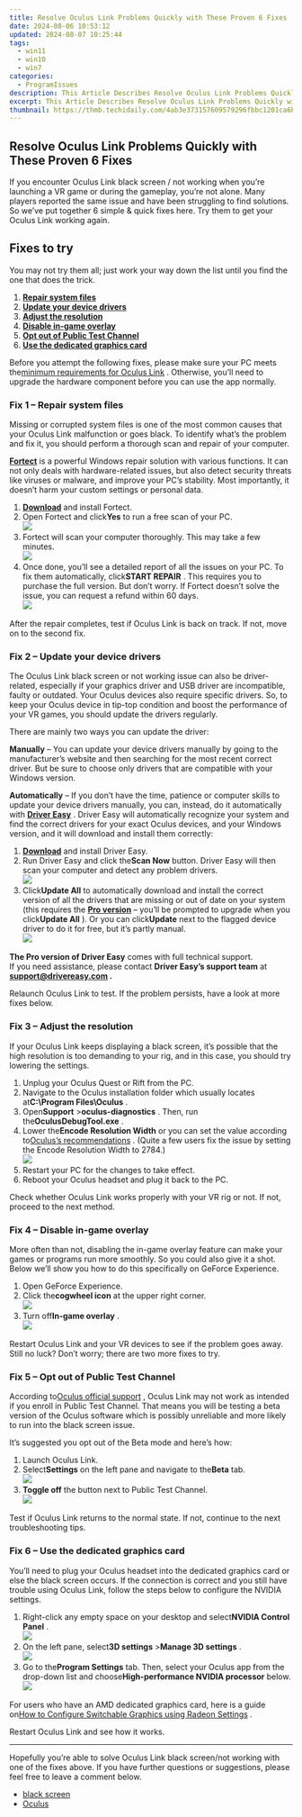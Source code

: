 ```yaml
---
title: Resolve Oculus Link Problems Quickly with These Proven 6 Fixes
date: 2024-08-06 10:53:12
updated: 2024-08-07 10:25:44
tags:
  - win11
  - win10
  - win7
categories:
  - ProgramIssues
description: This Article Describes Resolve Oculus Link Problems Quickly with These Proven 6 Fixes
excerpt: This Article Describes Resolve Oculus Link Problems Quickly with These Proven 6 Fixes
thumbnail: https://thmb.techidaily.com/4ab3e373157609579296fbbc1201ca6b702ee2035d00b9c9dec8888ac005aab8.jpg
---
```


## Resolve Oculus Link Problems Quickly with These Proven 6 Fixes

If you encounter Oculus Link black screen / not working when you’re launching a VR game or during the gameplay, you’re not alone. Many players reported the same issue and have been struggling to find solutions. So we’ve put together 6 simple & quick fixes here. Try them to get your Oculus Link working again.

## Fixes to try

 You may not try them all; just work your way down the list until you find the one that does the trick.

1. **[Repair system files](https://tools.techidaily.com/drivereasy/download/)**
2. **[Update your device drivers](https://tools.techidaily.com/drivereasy/download/)**
3. **[Adjust the resolution](https://tools.techidaily.com/drivereasy/download/)**
4. **[Disable in-game overlay](https://tools.techidaily.com/drivereasy/download/)**
5. **[Opt out of Public Test Channel](https://tools.techidaily.com/drivereasy/download/)**
6. **[Use the dedicated graphics card](https://tools.techidaily.com/drivereasy/download/)**

 Before you attempt the following fixes, please make sure your PC meets the[minimum requirements for Oculus Link](https://support.oculus.com/444256562873335) . Otherwise, you’ll need to upgrade the hardware component before you can use the app normally.

### Fix 1 – Repair system files

 Missing or corrupted system files is one of the most common causes that your Oculus Link malfunction or goes black. To identify what’s the problem and fix it, you should perform a thorough scan and repair of your computer.

**[Fortect](https://tools.techidaily.com/drivereasy/download/)**  is a powerful Windows repair solution with various functions. It can not only deals with hardware-related issues, but also detect security threats like viruses or malware, and improve your PC’s stability. Most importantly, it doesn’t harm your custom settings or personal data.

1. **[Download](https://tools.techidaily.com/drivereasy/download/)**  and install Fortect.
2. Open Fortect and click**Yes** to run a free scan of your PC.  
![](https://images.drivereasy.com/wp-content/uploads/2022/01/fortect-1.jpg)
3. Fortect will scan your computer thoroughly. This may take a few minutes.  
![](https://images.drivereasy.com/wp-content/uploads/2022/01/fortect-2.jpg)
4. Once done, you’ll see a detailed report of all the issues on your PC. To fix them automatically, click**START REPAIR** . This requires you to purchase the full version. But don’t worry. If Fortect doesn’t solve the issue, you can request a refund within 60 days.  
![](https://images.drivereasy.com/wp-content/uploads/2022/01/fortect-3.jpg)

 After the repair completes, test if Oculus Link is back on track. If not, move on to the second fix.

### Fix 2 – Update your device drivers

 The Oculus Link black screen or not working issue can also be driver-related, especially if your graphics driver and USB driver are incompatible, faulty or outdated. Your Oculus devices also require specific drivers. So, to keep your Oculus device in tip-top condition and boost the performance of your VR games, you should update the drivers regularly.

There are mainly two ways you can update the driver:

**Manually** – You can update your device drivers manually by going to the manufacturer’s website and then searching for the most recent correct driver. But be sure to choose only drivers that are compatible with your Windows version.

**Automatically** – If you don’t have the time, patience or computer skills to update your device drivers manually, you can, instead, do it automatically with **[Driver Easy](https://tools.techidaily.com/drivereasy/download/)**  . Driver Easy will automatically recognize your system and find the correct drivers for your exact Oculus devices, and your Windows version, and it will download and install them correctly:

1. **[Download](https://tools.techidaily.com/drivereasy/download/)**  and install Driver Easy.
2. Run Driver Easy and click the**Scan Now** button. Driver Easy will then scan your computer and detect any problem drivers.  
![](https://images.drivereasy.com/wp-content/uploads/2021/01/update-driver-de-1.jpg)
3. Click**Update All** to automatically download and install the correct version of all the drivers that are missing or out of date on your system (this requires the **[Pro version](https://tools.techidaily.com/drivereasy/download/)**  – you’ll be prompted to upgrade when you click**Update All** ). Or you can click**Update** next to the flagged device driver to do it for free, but it’s partly manual.  
![](https://images.drivereasy.com/wp-content/uploads/2021/01/update-all-de.jpg)

**The Pro version of Driver Easy** comes with full technical support.  
 If you need assistance, please contact **Driver Easy’s support team** at **[support@drivereasy.com](https://tools.techidaily.com/drivereasy/download/) .**

 Relaunch Oculus Link to test. If the problem persists, have a look at more fixes below.

### Fix 3 – Adjust the resolution

 If your Oculus Link keeps displaying a black screen, it’s possible that the high resolution is too demanding to your rig, and in this case, you should try lowering the settings.

1. Unplug your Oculus Quest or Rift from the PC.
2. Navigate to the Oculus installation folder which usually locates at**C:\\Program Files\\Oculus** .
3. Open**Support** \>**oculus-diagnostics** . Then, run the**OculusDebugTool.exe** .
4. Lower the**Encode Resolution Width** or you can set the value according to[Oculus’s recommendations](https://forums.oculusvr.com/community/discussion/83561/oculus-link-resolution-with-v12) . (Quite a few users fix the issue by setting the Encode Resolution Width to 2784.)  
![](https://images.drivereasy.com/wp-content/uploads/2021/01/resolution-settings.jpg)
5. Restart your PC for the changes to take effect.
6. Reboot your Oculus headset and plug it back to the PC.

 Check whether Oculus Link works properly with your VR rig or not. If not, proceed to the next method.

### Fix 4 – Disable in-game overlay

 More often than not, disabling the in-game overlay feature can make your games or programs run more smoothly. So you could also give it a shot. Below we’ll show you how to do this specifically on GeForce Experience.

1. Open GeForce Experience.
2. Click the**cogwheel icon** at the upper right corner.  
![](https://images.drivereasy.com/wp-content/uploads/2021/01/7-1-1-1.jpg)
3. Turn off**In-game overlay** .  
![](https://images.drivereasy.com/wp-content/uploads/2021/01/0-00-1.jpg)

 Restart Oculus Link and your VR devices to see if the problem goes away. Still no luck? Don’t worry; there are two more fixes to try.

### Fix 5 – Opt out of Public Test Channel

 According to[Oculus official support](https://support.oculus.com/200468603765391/) , Oculus Link may not work as intended if you enroll in Public Test Channel. That means you will be testing a beta version of the Oculus software which is possibly unreliable and more likely to run into the black screen issue.

It’s suggested you opt out of the Beta mode and here’s how:

1. Launch Oculus Link.
2. Select**Settings** on the left pane and navigate to the**Beta** tab.  
![](https://images.drivereasy.com/wp-content/uploads/2021/01/beta-1.jpg)
3. **Toggle off** the button next to Public Test Channel.  
![](https://images.drivereasy.com/wp-content/uploads/2021/01/beta-2.jpg)

 Test if Oculus Link returns to the normal state. If not, continue to the next troubleshooting tips.

### Fix 6 – Use the dedicated graphics card

 You’ll need to plug your Oculus headset into the dedicated graphics card or else the black screen occurs. If the connection is correct and you still have trouble using Oculus Link, follow the steps below to configure the NVIDIA settings.

1. Right-click any empty space on your desktop and select**NVIDIA Control Panel** .  
![](https://images.drivereasy.com/wp-content/uploads/2021/01/1-3-1.jpg)
2. On the left pane, select**3D settings** \>**Manage 3D settings** .  
![](https://images.drivereasy.com/wp-content/uploads/2021/01/1-4.jpg)
3. Go to the**Program Settings** tab. Then, select your Oculus app from the drop-down list and choose**High-performance NVIDIA processor** below.  
![](https://images.drivereasy.com/wp-content/uploads/2021/01/1-5.jpg)

 For users who have an AMD dedicated graphics card, here is a guide on[How to Configure Switchable Graphics using Radeon Settings](https://www.amd.com/en/support/kb/faq/dh-017) .

Restart Oculus Link and see how it works.

---

 Hopefully you’re able to solve Oculus Link black screen/not working with one of the fixes above. If you have further questions or suggestions, please feel free to leave a comment below.

* [black screen](https://tools.techidaily.com/drivereasy/download/)
* [Oculus](https://tools.techidaily.com/drivereasy/download/)

<ins class="adsbygoogle"
     style="display:block"
     data-ad-format="autorelaxed"
     data-ad-client="ca-pub-7571918770474297"
     data-ad-slot="1223367746"></ins>



<ins class="adsbygoogle"
     style="display:block"
     data-ad-client="ca-pub-7571918770474297"
     data-ad-slot="8358498916"
     data-ad-format="auto"
     data-full-width-responsive="true"></ins>
